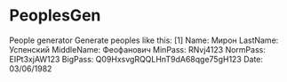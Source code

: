 # PeoplesGen
People generator
Generate peoples like this:
[1]
Name: Мирон
LastName: Успенский
MiddleName: Феофанович
MinPass: RNvj4123
NormPass: EIPt3xjAW123
BigPass: Q09HxsvgRQQLHnT9dA68qge75gH123
Date: 03/06/1982
